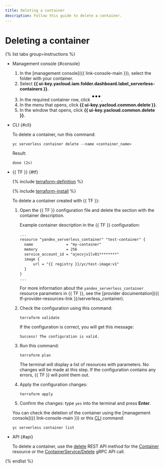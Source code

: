 ```yaml
---
title: Deleting a container
description: Follow this guide to delete a container.
---
```


# Deleting a container

{% list tabs group=instructions %}

- Management console {#console}

	1. In the [management console]({{ link-console-main }}), select the folder with your container.
	1. Select **{{ ui-key.yacloud.iam.folder.dashboard.label_serverless-containers }}**.
	1. In the required container row, click ![image](../../_assets/console-icons/ellipsis.svg).
	1. In the menu that opens, click **{{ ui-key.yacloud.common.delete }}**.
	1. In the window that opens, click **{{ ui-key.yacloud.common.delete }}**.

- CLI {#cli}

	To delete a container, run this command:

	```
	yc serverless container delete --name <container_name>
	```

	Result:

	```
	done (2s)
	```

- {{ TF }} {#tf}

  {% include [terraform-definition](../../_tutorials/_tutorials_includes/terraform-definition.md) %}

  {% include [terraform-install](../../_includes/terraform-install.md) %}

  To delete a container created with {{ TF }}:

  1. Open the {{ TF }} configuration file and delete the section with the container description.

     Example container description in the {{ TF }} configuration:
     
     ```hcl
     ...
     resource "yandex_serverless_container" "test-container" {
       name               = "my-container"
       memory             = 256
       service_account_id = "ajecvjv1lv01********"
       image {
           url = "{{ registry }}/yc/test-image:v1"
       }
     }
     ...
     ```

	 For more information about the `yandex_serverless_container` resource parameters in {{ TF }}, see the [provider documentation]({{ tf-provider-resources-link }}/serverless_container).

  1. Check the configuration using this command:
     ```
     terraform validate
     ```
     
     If the configuration is correct, you will get this message:
     
     ```
     Success! The configuration is valid.
     ```

  1. Run this command:
     ```
     terraform plan
     ```
  
     The terminal will display a list of resources with parameters. No changes will be made at this step. If the configuration contains any errors, {{ TF }} will point them out.

  1. Apply the configuration changes:
     ```
     terraform apply
     ```
     
  1. Confirm the changes: type `yes` into the terminal and press **Enter**.

  You can check the deletion of the container using the [management console]({{ link-console-main }}) or this [CLI](../../cli/) command:

  ```
  yc serverless container list
  ```

- API {#api}

  To delete a container, use the [delete](../containers/api-ref/Container/delete.md) REST API method for the [Container](../containers/api-ref/Container/index.md) resource or the [ContainerService/Delete](../containers/api-ref/grpc/Container/delete.md) gRPC API call.

{% endlist %}